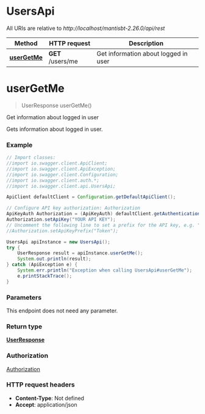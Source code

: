 # UsersApi

All URIs are relative to *http://localhost/mantisbt-2.26.0/api/rest*

Method | HTTP request | Description
------------- | ------------- | -------------
[**userGetMe**](UsersApi.md#userGetMe) | **GET** /users/me | Get information about logged in user


<a name="userGetMe"></a>
# **userGetMe**
> UserResponse userGetMe()

Get information about logged in user

Gets information about logged in user.

### Example
```java
// Import classes:
//import io.swagger.client.ApiClient;
//import io.swagger.client.ApiException;
//import io.swagger.client.Configuration;
//import io.swagger.client.auth.*;
//import io.swagger.client.api.UsersApi;

ApiClient defaultClient = Configuration.getDefaultApiClient();

// Configure API key authorization: Authorization
ApiKeyAuth Authorization = (ApiKeyAuth) defaultClient.getAuthentication("Authorization");
Authorization.setApiKey("YOUR API KEY");
// Uncomment the following line to set a prefix for the API key, e.g. "Token" (defaults to null)
//Authorization.setApiKeyPrefix("Token");

UsersApi apiInstance = new UsersApi();
try {
    UserResponse result = apiInstance.userGetMe();
    System.out.println(result);
} catch (ApiException e) {
    System.err.println("Exception when calling UsersApi#userGetMe");
    e.printStackTrace();
}
```

### Parameters
This endpoint does not need any parameter.

### Return type

[**UserResponse**](UserResponse.md)

### Authorization

[Authorization](../README.md#Authorization)

### HTTP request headers

 - **Content-Type**: Not defined
 - **Accept**: application/json

